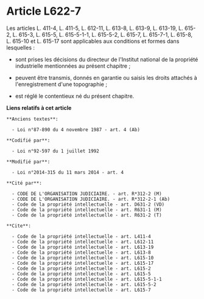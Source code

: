 # Article L622-7

Les articles L. 411-4, L. 411-5, L. 612-11, L. 613-8, L. 613-9, 
L. 613-19, L. 615-2, L. 615-3, 
L. 615-5, L. 615-5-1-1, L. 615-5-2, L. 615-7, L. 615-7-1, L. 615-8, L. 615-10 et L. 615-17 sont applicables aux conditions et
formes dans lesquelles :

- sont prises les décisions du directeur de l'Institut national de la propriété industrielle mentionnées au présent
chapitre ;

- peuvent être transmis, donnés en garantie ou saisis les droits attachés à l'enregistrement d'une topographie ;

- est réglé le contentieux né du présent chapitre.

**Liens relatifs à cet article**

	**Anciens textes**:

	  - Loi n°87-890 du 4 novembre 1987 - art. 4 (Ab)

	**Codifié par**:

	  - Loi n°92-597 du 1 juillet 1992

	**Modifié par**:

	  - Loi n°2014-315 du 11 mars 2014 - art. 4

	**Cité par**:

	  - CODE DE L'ORGANISATION JUDICIAIRE. - art. R*312-2 (M)
	  - CODE DE L'ORGANISATION JUDICIAIRE. - art. R*312-2-1 (Ab)
	  - Code de la propriété intellectuelle - art. D631-2 (VD)
	  - Code de la propriété intellectuelle - art. R631-1 (M)
	  - Code de la propriété intellectuelle - art. R631-2 (T)

	**Cite**:

	  - Code de la propriété intellectuelle - art. L411-4
	  - Code de la propriété intellectuelle - art. L612-11
	  - Code de la propriété intellectuelle - art. L613-19
	  - Code de la propriété intellectuelle - art. L613-8
	  - Code de la propriété intellectuelle - art. L615-10
	  - Code de la propriété intellectuelle - art. L615-17
	  - Code de la propriété intellectuelle - art. L615-2
	  - Code de la propriété intellectuelle - art. L615-5
	  - Code de la propriété intellectuelle - art. L615-5-1-1
	  - Code de la propriété intellectuelle - art. L615-5-2
	  - Code de la propriété intellectuelle - art. L615-7
